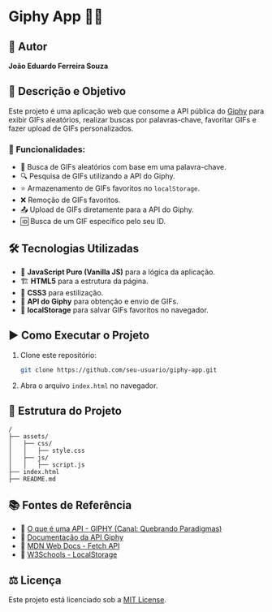 # Giphy App 🎥✨

## 👤 Autor
**João Eduardo Ferreira Souza**

## 📜 Descrição e Objetivo
Este projeto é uma aplicação web que consome a API pública do [Giphy](https://developers.giphy.com/) para exibir GIFs aleatórios, realizar buscas por palavras-chave, favoritar GIFs e fazer upload de GIFs personalizados.

### 🚀 Funcionalidades:
- 🔄 Busca de GIFs aleatórios com base em uma palavra-chave.
- 🔍 Pesquisa de GIFs utilizando a API do Giphy.
- ⭐ Armazenamento de GIFs favoritos no `localStorage`.
- ❌ Remoção de GIFs favoritos.
- 📤 Upload de GIFs diretamente para a API do Giphy.
- 🆔 Busca de um GIF específico pelo seu ID.

## 🛠️ Tecnologias Utilizadas
- 📝 **JavaScript Puro (Vanilla JS)** para a lógica da aplicação.
- 🏗️ **HTML5** para a estrutura da página.
- 🎨 **CSS3** para estilização.
- 🔗 **API do Giphy** para obtenção e envio de GIFs.
- 💾 **localStorage** para salvar GIFs favoritos no navegador.

## ▶️ Como Executar o Projeto
1. Clone este repositório:
   ```bash
   git clone https://github.com/seu-usuario/giphy-app.git
   ```
2. Abra o arquivo `index.html` no navegador.

## 📂 Estrutura do Projeto
```
/
├── assets/
│   ├── css/
│   │   ├── style.css
│   ├── js/
│   │   ├── script.js
├── index.html
├── README.md
```

## 📚 Fontes de Referência
- 🎥 [O que é uma API - GIPHY (Canal: Quebrando Paradigmas)](https://www.youtube.com/watch?v=yD7RuM4-tg8)
- 📖 [Documentação da API Giphy](https://developers.giphy.com/)
- 📄 [MDN Web Docs - Fetch API](https://developer.mozilla.org/en-US/docs/Web/API/Fetch_API)
- 🏫 [W3Schools - LocalStorage](https://www.w3schools.com/jsref/prop_win_localstorage.asp)

## ⚖️ Licença
Este projeto está licenciado sob a [MIT License](LICENSE).

